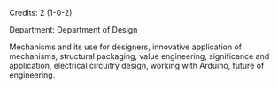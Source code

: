 Credits: 2 (1-0-2)

Department: Department of Design

Mechanisms and its use for designers, innovative application of mechanisms, structural packaging, value engineering, significance and application, electrical circuitry design, working with Arduino, future of engineering.
